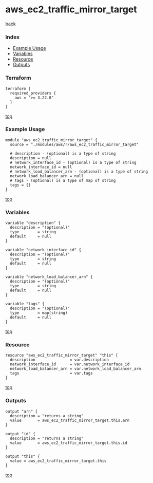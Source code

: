 # aws_ec2_traffic_mirror_target
[back](../aws.md)
### Index
- [Example Usage](#example-usage)
- [Variables](#variables)
- [Resource](#resource)
- [Outputs](#outputs)
### Terraform
```hcl
terraform {
  required_providers {
    aws = ">= 3.22.0"
  }
}
```
[top](#index)
### Example Usage
```hcl
module "aws_ec2_traffic_mirror_target" {
  source = "./modules/aws/r/aws_ec2_traffic_mirror_target"

  # description - (optional) is a type of string
  description = null
  # network_interface_id - (optional) is a type of string
  network_interface_id = null
  # network_load_balancer_arn - (optional) is a type of string
  network_load_balancer_arn = null
  # tags - (optional) is a type of map of string
  tags = {}
}
```
[top](#index)
### Variables
```hcl
variable "description" {
  description = "(optional)"
  type        = string
  default     = null
}

variable "network_interface_id" {
  description = "(optional)"
  type        = string
  default     = null
}

variable "network_load_balancer_arn" {
  description = "(optional)"
  type        = string
  default     = null
}

variable "tags" {
  description = "(optional)"
  type        = map(string)
  default     = null
}
```
[top](#index)

### Resource
```hcl
resource "aws_ec2_traffic_mirror_target" "this" {
  description               = var.description
  network_interface_id      = var.network_interface_id
  network_load_balancer_arn = var.network_load_balancer_arn
  tags                      = var.tags
}
```
[top](#index)
### Outputs
```hcl
output "arn" {
  description = "returns a string"
  value       = aws_ec2_traffic_mirror_target.this.arn
}

output "id" {
  description = "returns a string"
  value       = aws_ec2_traffic_mirror_target.this.id
}

output "this" {
  value = aws_ec2_traffic_mirror_target.this
}
```
[top](#index)
